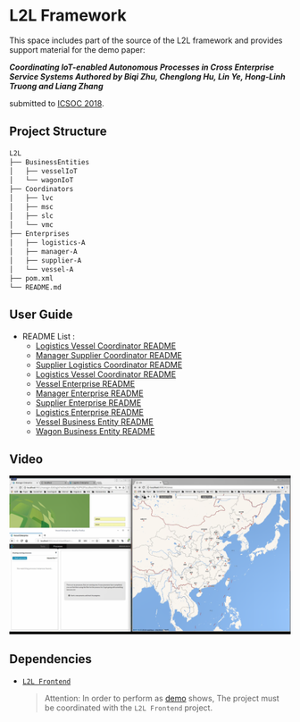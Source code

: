 # L2L Framework

This space includes part of the source of the L2L framework and provides support material for the demo paper:

***Coordinating IoT-enabled Autonomous Processes in Cross Enterprise Service Systems 
Authored by Biqi Zhu, Chenglong Hu, Lin Ye, Hong-Linh Truong and  Liang Zhang***

submitted to [ICSOC 2018](http://icsoc.org/).

## Project Structure
```console
L2L
├── BusinessEntities
│   ├── vesselIoT
│   └── wagonIoT
├── Coordinators
│   ├── lvc
│   ├── msc
│   ├── slc
│   └── vmc
├── Enterprises
│   ├── logistics-A
│   ├── manager-A
│   ├── supplier-A
│   └── vessel-A
├── pom.xml
└── README.md
```

## User Guide
- README List :
    - [Logistics Vessel Coordinator README](Coordinators/vmc/README.md)
    - [Manager Supplier Coordinator README](Coordinators/msc/README.md)
    - [Supplier Logistics Coordinator README](Coordinators/slc/README.md)
    - [Logistics Vessel Coordinator README](Coordinators/lvc/README.md)
    - [Vessel Enterprise README](Enterprises/vessel-A/README.md)
    - [Manager Enterprise README](Enterprises/manager-A/README.md)
    - [Supplier Enterprise README](Enterprises/supplier-A/README.md)
    - [Logistics Enterprise README](Enterprises/logistics-A/README.md)
    - [Vessel Business Entity README](BusinessEntities/vesselIoT/README.md)
    - [Wagon Business Entity README](BusinessEntities/wagonIoT/README.md)

## Video
[![placeholder](images/placeholder.png)](https://www.dropbox.com/s/x4i6j2s3hyrs3om/ICSOC2018-v2.mp4?dl=0)

## Dependencies
-   [`L2L Frontend`](https://github.com/i-qiqi/L2L/tree/lambda)
    > Attention: In order to perform as [demo](#demo) shows, The project must be coordinated with the `L2L Frontend` project.
